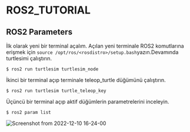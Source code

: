# ROS2_TUTORIAL
## ROS2 Parameters
İlk olarak yeni bir terminal açalım. Açılan yeni terminale ROS2 komutlarına erişmek için ```source /opt/ros/<rosdistro>/setup.bash```yazın.Devamında turtlesimi çalıştırın.
```
$ ros2 run turtlesim turtlesim_node
```
İkinci bir terminal açıp terminale teleop_turtle düğümünü çalıştırın.
```
$ ros2 run turtlesim turtle_teleop_key
```
Üçüncü bir terminal açıp aktif düğümlerin parametrelerini inceleyin.
```
$ ros2 param list
```

![Screenshot from 2022-12-10 16-24-00](https://user-images.githubusercontent.com/73121257/206857442-8d6920f6-675f-4353-a4fe-2ed24c1addbd.png)
